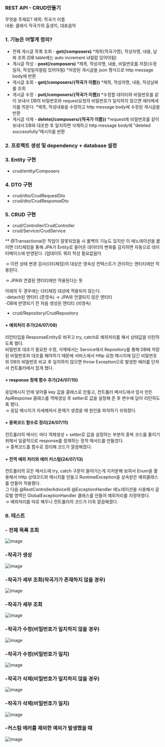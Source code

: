 ### REST API - CRUD만들기

무엇을 주제로?
제목: 작곡가 이름  
내용: 클래식 작곡가의 출생지, 대표음악

### 1. 기능은 어떻게 정의?

- 전체 게시글 목록 조회 - **get(/composers)**
*제목(작곡가명), 작성자명, 내용, 날짜 조회
(DB table에는 auto increment id컬럼 있어야됨)
- 게시글 작성 - **post(/composers)**
*제목, 작성자명, 내용, 비밀번호를 저장(수정일자, 작성일자컬럼 있어야됨)
*저장된 게시글을 json 형식으로 http message body에 반환
- 게시글 조회 - **get(/composers/{작곡가 이름})**
*제목, 작성자명, 내용, 작성날짜를 조회
- 게시글 수정 - **put(/composers/{작곡가 이름})**
*수정할 데이터와 비밀번호를 같이 보내서 DB의 비밀번호와 request요청의 비밀번호가 일치하지 않으면 에러메세지를 띄운다.
*제목, 작성내용을 수정하고 http message body에 수정된 게시글을 반환
- 게시글 삭제 - **delete(/composers/{작곡가 이름})**
*request에 비밀번호를 같이 보내서 DB와 대조한 후 일치하면 삭제하고 http message body에 “deleted successfully”메시지를 반환

### 2. 프로젝트 생성 및 dependency + database 설정

### 3. Entity 구현
- crud/entity/Composers

### 4. DTO 구현
- crud/dto/CrudRequestDto
- crud/dto/CrudResponseDto

### 5. CRUD 구현
- crud/Controller/CrudController  
- crud/Service/CrudService
  
** @Transactional은 작업이 잘못되었을 시 롤백의 기능도 있지만 이 애노테이션을 붙이면 더티체킹을 통해 JPA가 Entity로 들어온 데이터의 변화를 감지하면 자동으로 데이터베이스에 반영된다. (업데이트 쿼리 작성 필요없음!!)

→ 이런 상태 변경 검사(더티체킹)의 대상은 영속성 컨텍스트가 관리하는 엔티티에만 적용된다.

→ JPA와 연결된  엔티티에만 적용된다는 뜻

아래의 두 경우에는 더티체킹 대상에 적용되지 않는다.  
-detach된 엔티티 (준영속) → JPA와 연결되지 않은 엔티티  
-DB에 반영되기 전 처음 생성된 엔티티 (비영속)  
- crud/Repository/CrudRepository

#### + 예외처리 추가(24/07/08)
리턴타입을 ResponseEntity로 바꾸고 try, catch로 예외처리를 해서 상태값을 리턴하도록 했다.  
비밀번호 대조가 필요한 수정, 삭제에서는 Service에서 Repository를 통해 DB에 저장된 비밀번호와 대조를 해야하기 때문에 서비스에서 Http 요청 메시지에 담긴 비밀번호와 DB의 비밀번호 비교 후 일치하지 않으면 throw Exception으로 발생한 에러를 던져서 컨트롤러에서 잡게 했다.

#### + response 정제 함수 추가(24/07/10)
응답메시지 안에 넣어줄 key 값을 클래스로 만들고, 컨트롤러 메서드에서 앞서 만든 ApiResponse 클래스를 객체생성 후 setter로 값을 설정해 준 후 변수에 담아 리턴하도록 했다.  
&rightarrow; 응답 메시지가 자세해져서 문제가 생겼을 때 원인을 파악하기 쉬워졌다.

#### + 중복코드 함수로 정리(24/07/11)
컨트롤러의 메서드 마다 객체생성 + setter로 값을 설정하는 부분의 중복 코드를 줄이기 위해서 일괄적으로 response를 정제하는 정적 메서드를 만들었다.  
&rightarrow; 중복코드를 함수로 정리해 코드가 깔끔해졌다.

#### + 전역 예외 처리와 에러 커스텀(24/07/13)
컨트롤러의 모든 메서드에 try, catch 구문이 들어가는게 지저분해 보여서 Enum을 활용해서 Http 상태코드와 메시지를 만들고 RuntimeException을 상속받은 예외클래스를 만들어 적용했다.  
그 다음 @RestControllerAdvice와 @ExceptionHandler 애노테이션을 사용해서 글로벌 영역인 GlobalExceptionHandler 클래스를 만들어 예외처리를 지정하였다.  
&rightarrow; 예외처리를 따로 해두니 컨트롤러의 코드가 더욱 깔끔해졌다.

### 6. 테스트
### - 전체 목록 조회
![image](https://github.com/edelweiss007/CRUD_practice/assets/112394191/a8f5b8a5-d9a9-464e-a00a-bbdee68b7843)

### -작곡가 생성
![image](https://github.com/edelweiss007/CRUD_practice/assets/112394191/7e0ed3bf-cd05-4a74-a1cb-3d709202cde4)

### -작곡가 세부 조회(작곡가가 존재하지 않을 경우)
![image](https://github.com/user-attachments/assets/449bcee6-1d9a-403f-bfa4-a27052a783dd)

### -작곡가 세부 조회
![image](https://github.com/edelweiss007/CRUD_practice/assets/112394191/abb08cac-42ba-471f-9392-d8f2a07e479b)

### -작곡가 수정(비밀번호가 일치하지 않을 경우)
![image](https://github.com/user-attachments/assets/72b7f026-8580-4828-8c91-063dc02a8859)

### -작곡가 수정(비밀번호가 일치)
![image](https://github.com/edelweiss007/CRUD_practice/assets/112394191/edf7c325-15f5-4d7a-82d9-8662f48150a4)

### -작곡가 삭제(비밀번호가 일치하지 않을 경우)
![image](https://github.com/user-attachments/assets/adbd75a3-6497-4220-b1be-89350403f973)

### -작곡가 삭제(비밀번호가 일치)
![image](https://github.com/edelweiss007/CRUD_practice/assets/112394191/1f1082e7-aa7c-4edf-950c-a95a607a5744)

### -커스텀 에러를 제외한 예외가 발생했을 때
![image](https://github.com/user-attachments/assets/280859f0-3b0c-4406-89e7-17c74d04ead3)






















